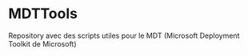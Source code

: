 # MDTTools
Repository avec des scripts utiles pour le MDT (Microsoft Deployment Toolkit de Microsoft)
